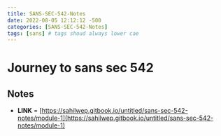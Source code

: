 ```yaml
---
title: SANS-SEC-542-Notes
date: 2022-08-05 12:12:12 -500
categories: [SANS-SEC-542-Notes]
tags: [sans] # tags shoud always lower cae
---
```


# Journey to sans sec 542

## Notes

* **LINK** =          [https://sahilwep.gitbook.io/untitled/sans-sec-542-notes/module-1](https://sahilwep.gitbook.io/untitled/sans-sec-542-notes/module-1)


